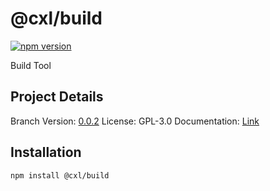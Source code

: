 # @cxl/build 
	
[![npm version](https://badge.fury.io/js/%40cxl%2Fbuild.svg)](https://badge.fury.io/js/%40cxl%2Fbuild)

Build Tool

## Project Details

Branch Version: [0.0.2](https://npmjs.com/package/@cxl/build/v/0.0.2)
License: GPL-3.0
Documentation: [Link](https://cxlio.github.io/cxl/build)

## Installation

	npm install @cxl/build

